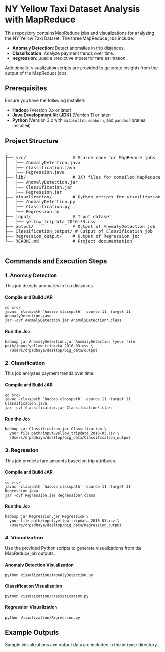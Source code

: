 <body>
<h1>NY Yellow Taxi Dataset Analysis with MapReduce</h1>
<p>This repository contains MapReduce jobs and visualizations for analyzing the NY Yellow Taxi Dataset. The three MapReduce jobs include:</p>
<ul>
<li><strong>Anomaly Detection</strong>: Detect anomalies in trip distances.</li>
<li><strong>Classification</strong>: Analyze payment trends over time.</li>
<li><strong>Regression</strong>: Build a predictive model for fare estimation.</li>
</ul>
<p>Additionally, visualization scripts are provided to generate insights from the output of the MapReduce jobs.</p>
<h2>Prerequisites</h2>
<p>Ensure you have the following installed:</p>
<ul>
<li><strong>Hadoop</strong> (Version 3.x or later)</li>
<li><strong>Java Development Kit (JDK)</strong> (Version 11 or later)</li>
<li><strong>Python</strong> (Version 3.x with <code>matplotlib</code>, <code>seaborn</code>, and <code>pandas</code> libraries installed)</li>
</ul>
<h2>Project Structure</h2>
<pre>
.
├── src/                  # Source code for MapReduce jobs
│   ├── AnomalyDetection.java
│   ├── Classification.java
│   ├── Regression.java
├── lib/                  # JAR files for compiled MapReduce jobs
│   ├── AnomalyDetection.jar
│   ├── Classification.jar
│   ├── Regression.jar
├── Visualization/        # Python scripts for visualization
│   ├── AnomalyDetection.py
│   ├── Classification.py
│   └── Regression.py
├── input/                # Input dataset
│   ├── yellow_tripdata_2016-03.csv
├── output/               # Output of AnomalyDetection job
├── Classification_output/ # Output of Classification job
├── Regression_output/    # Output of Regression job
└── README.md             # Project documentation
    </pre>

<h2>Commands and Execution Steps</h2>

<h3>1. Anomaly Detection</h3>
<p>This job detects anomalies in trip distances.</p>
<h4>Compile and Build JAR</h4>
<pre><code>cd src/
javac -classpath `hadoop classpath` -source 11 -target 11 AnomalyDetection.java
jar -cvf AnomalyDetection.jar AnomalyDetection*.class</code></pre>

<h4>Run the Job</h4>
<pre><code>hadoop jar AnomalyDetection.jar AnomalyDetection \your file path/input/yellow_tripdata_2016-03.csv \
  /Users/drpadhaya/desktop/big_data/output</code></pre>

<h3>2. Classification</h3>
<p>This job analyzes payment trends over time.</p>
<h4>Compile and Build JAR</h4>
<pre><code>cd src/
javac -classpath `hadoop classpath` -source 11 -target 11 Classification.java
jar -cvf Classification.jar Classification*.class</code></pre>

<h4>Run the Job</h4>
<pre><code>hadoop jar Classification.jar Classification \
  your file path/input/yellow_tripdata_2016-03.csv \
  /Users/drpadhaya/desktop/big_data/Classification_output</code></pre>

<h3>3. Regression</h3>
<p>This job predicts fare amounts based on trip attributes.</p>
<h4>Compile and Build JAR</h4>
<pre><code>cd src/
javac -classpath `hadoop classpath` -source 11 -target 11 Regression.java
jar -cvf Regression.jar Regression*.class</code></pre>

<h4>Run the Job</h4>
<pre><code>hadoop jar Regression.jar Regression \
  your file path/input/yellow_tripdata_2016-03.csv \
  /Users/drpadhaya/desktop/big_data/Regression_output</code></pre>

<h3>4. Visualization</h3>
<p>Use the provided Python scripts to generate visualizations from the MapReduce job outputs.</p>

<h4>Anomaly Detection Visualization</h4>
<pre><code>python Visualization/AnomalyDetection.py</code></pre>

<h4>Classification Visualization</h4>
<pre><code>python Visualization/classification.py</code></pre>

<h4>Regression Visualization</h4>
<pre><code>python Visualization/Regression.py</code></pre>

<h2>Example Outputs</h2>
<p>Sample visualizations and output data are included in the <code>output/</code> directory.</p>
</body>
</html>

